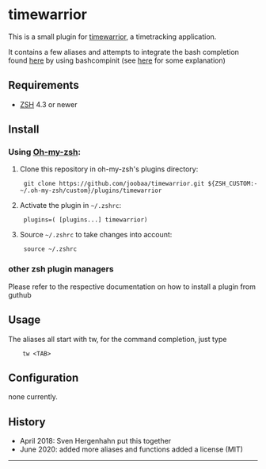 # timewarrior

This is a small plugin for [timewarrior][1], a timetracking application.

It contains a few aliases and attempts to integrate the bash completion found [here][2]
by using bashcompinit (see [here][3] for some explanation)

Requirements
------------------------------------------------------------------------------

* [ZSH][4] 4.3 or newer

Install
------------------------------------------------------------------------------

### Using [Oh-my-zsh][5]:

1. Clone this repository in oh-my-zsh's plugins directory:

        git clone https://github.com/joobaa/timewarrior.git ${ZSH_CUSTOM:-~/.oh-my-zsh/custom}/plugins/timewarrior

2. Activate the plugin in `~/.zshrc`:

        plugins=( [plugins...] timewarrior)

3. Source `~/.zshrc`  to take changes into account:

        source ~/.zshrc
        
### other zsh plugin managers

Please refer to the respective documentation on how to install a plugin from guthub

Usage
------------------------------------------------------------------------------

The aliases all start with tw, for the command completion, just type

        tw <TAB>

Configuration
------------------------------------------------------------------------------

none currently.


History
------------------------------------------------------------------------------

* April 2018: Sven Hergenhahn put this together
* June 2020: added more aliases and functions
             added a license (MIT)

------------------------------------------------------------------------------
[1]: https://timewarrior.net/
[2]: https://github.com/lauft/timew-bashcompletion
[3]: https://stackoverflow.com/questions/3249432/can-a-bash-tab-completion-script-be-used-in-zsh/8492043#8492043 
[4]: http://zsh.sourceforge.net
[5]: https://github.com/robbyrussell/oh-my-zsh

